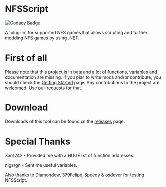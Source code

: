 # NFSScript

[![Codacy Badge](https://api.codacy.com/project/badge/Grade/f2d6423a6a4349408fcde231750b6862)](https://www.codacy.com/app/DennisStanistan/NFSScript?utm_source=github.com&utm_medium=referral&utm_content=DennisStanistan/NFSScript&utm_campaign=badger)

A 'plug-in' for supported NFS games that allows scripting and further modding NFS games by using .NET.

# First of all
Please note that this project is in beta and a lot of functions, variables and documentation are missing.
If you plan to write mods and/or contribute, you should check the [Getting Started](https://github.com/DennisStanistan/NFSScript/wiki/Getting-Started) page. Any contributions to the project are welcomed! Use [pull requests](https://help.github.com/articles/about-pull-requests/) for that.

# Download
Downloads of this tool can be found on the [releases](https://github.com/DennisStanistan/NFSScript/releases) page.

# Special Thanks
Xan1242 - Provided me with a HUGE list of function addresses.

nlgzrgn - Sent me useful variables.

Also thanks to Diamondew, 379Felipe, Speedy & osdever for testing NFSScript.
